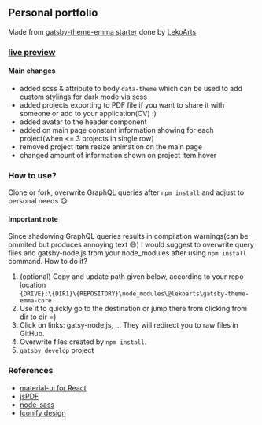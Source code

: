 ## Personal portfolio

Made from <a href="https://github.com/LekoArts/gatsby-themes/tree/master/themes/gatsby-theme-emma">gatsby-theme-emma starter</a> done by <a href="https://github.com/LekoArts/">LekoArts</a>

### <a href="https://trolit.github.io/">live preview</a>

#### Main changes
- added scss & attribute to body `data-theme` which can be used to add custom stylings for dark mode via scss
- added projects exporting to PDF file if you want to share it with someone or add to your application(CV) :)
- added avatar to the header component
- added on main page constant information showing for each project(when <= 3 projects in single row)
- removed project item resize animation on the main page
- changed amount of information shown on project item hover

### How to use?

Clone or fork, overwrite GraphQL queries after `npm install` and adjust to personal needs 😋

#### Important note

Since shadowing GraphQL queries results in compilation warnings(can be ommited but produces annoying text 😄) I would suggest to overwrite query files and gatsby-node.js from your node_modules after using `npm install` command. How to do it?

1. (optional) Copy and update path given below, according to your repo location <br/> `{DRIVE}:\{DIR1}\{REPOSITORY}\node_modules\@lekoarts\gatsby-theme-emma-core` 
2. Use it to quickly go to the destination or jump there from clicking from dir to dir =)
3. Click on links: gatsy-node.js, ... They will redirect you to raw files in GitHub.
4. Overwrite files created by `npm install`.
5. `gatsby develop` project

### References
- <a href="https://github.com/mui-org/material-ui">material-ui for React</a>
- <a href="https://github.com/MrRio/jsPDF">jsPDF</a>
- <a href="https://github.com/sass/node-sass">node-sass</a>
- <a href="https://iconify.design/">Iconify design</a>

